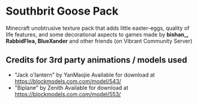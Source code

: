 # Southbrit Goose Pack

Minecraft unobtrusive texture pack that adds little easter-eggs, quality of life features, and some decorational aspects to games made by <b>bishan\_, RabbidFlea, BlueXander</b> and other friends (on Vibrant Community Server)

## Credits for 3rd party animations / models used

- "Jack o'lantern" by YanMaojie
  Available for download at https://blockmodels.com.com/model/543/
- "Biplane" by Zenith
  Available for download at https://blockmodels.com.com/model/553/
